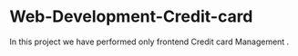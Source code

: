 # Web-Development-Credit-card
In this project we have performed only frontend Credit card Management .
